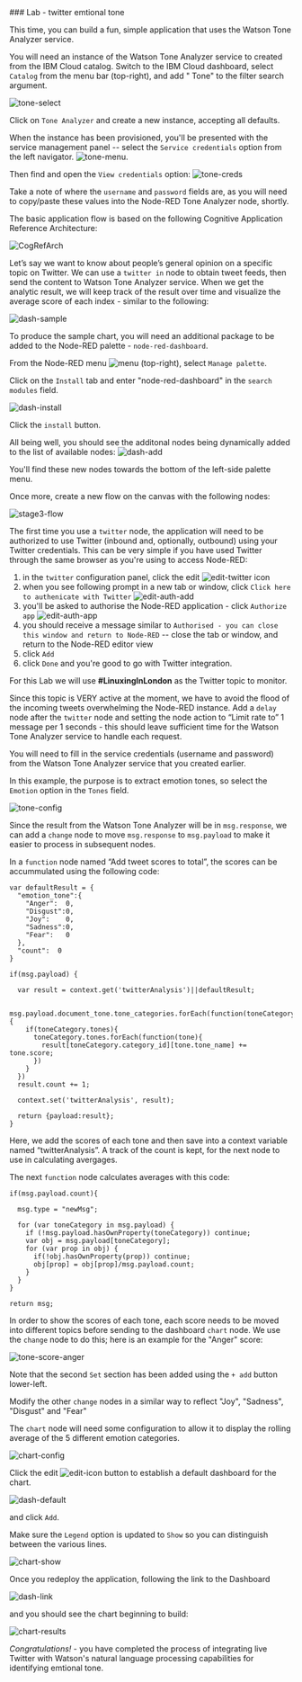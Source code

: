 <div style="page-break-after: always;"></div>
### Lab - twitter emtional tone

This time, you can build a fun, simple application that uses the Watson Tone Analyzer service.

You will need an instance of the Watson Tone Analyzer service to created from the IBM Cloud catalog.
Switch to the IBM Cloud dashboard, select `Catalog` from the menu bar (top-right), and add " Tone" to the filter search argument.

![tone-select](img/qcon-watson-tone-analyzer.png)

Click on `Tone Analyzer` and create a new instance, accepting all defaults.

When the instance has been provisioned, you'll be presented with the service management panel -- select the `Service credentials` option from the left navigator.
![tone-menu](img/qcon-tone-analyzer-menu.png).

Then find and open the `View credentials` option:
![tone-creds](img/qcon-tone-credentials.png)

Take a note of where the `username` and `password` fields are, as you will need to copy/paste these values into the Node-RED Tone Analyzer node, shortly.

The basic application flow is based on the following Cognitive Application Reference Architecture:

![CogRefArch](img/CogRefArch.jpg)


Let’s say we want to know about people’s general opinion on a specific topic on Twitter. We can use a `twitter in` node to obtain tweet feeds, then send the content to Watson Tone Analyzer service. When we get the analytic result, we will keep track of the result over time and visualize the average score of each index - similar to the following:

![dash-sample](img/qcon-dash-sample-fred.png)

To produce the sample chart, you will need an additional package to be added to the Node-RED palette - `node-red-dashboard`.

From the Node-RED menu ![menu](img/node-red-menu-hamburger.png) (top-right), select `Manage palette`.

Click on the `Install` tab and enter "node-red-dashboard" in the `search modules` field.

![dash-install](img/qcon-dash-install.png)

Click the `install` button.

All being well, you should see the additonal nodes being dynamically added to the list of available nodes:
![dash-add](img/qcon-dash-install-result.png)

You'll find these new nodes towards the bottom of the left-side palette menu.

Once more, create a new flow on the canvas with the following nodes:

![stage3-flow](img/qcon-stage3-flow.png)

The first time you use a `twitter` node, the application will need to be authorized to use Twitter (inbound and, optionally, outbound) using your Twitter credentials. This can be very simple if you have used Twitter through the same browser as you're using to access Node-RED:

1. in the `twitter` configuration panel, click the edit ![edit-twitter](img/qcon-config-edit-icon.png) icon
1. when you see following prompt in a new tab or window, click  `Click here to authenicate with Twitter`
![edit-auth-add](img/qcon-twitter-auth-add.png)
1. you'll be asked to authorise the Node-RED application - click `Authorize app`
![edit-auth-app](img/qcon-twitter-auth-app.png)
1. you should receive a message similar to `Authorised - you can close this window and return to Node-RED`  -- close the tab or window, and return to the Node-RED editor view
1. click `Add`
1. click `Done` and you're good to go with Twitter integration.

For this Lab we will use **#LinuxingInLondon** as the Twitter topic to monitor.

Since this topic is VERY active at the moment, we have to avoid the flood of the incoming tweets overwhelming the Node-RED instance. Add a `delay` node after the `twitter` node and setting the node action to “Limit rate to” 1 message per 1 seconds - this should leave sufficient time for the Watson Tone Analyzer service to handle each request.

You will need to fill in the service credentials (username and password) from the Watson Tone Analyzer service that you created earlier.

In this example, the purpose is to extract emotion tones, so select the `Emotion` option in the `Tones` field.

![tone-config](img/qcon-tone-config.png)

Since the result from the Watson Tone Analyzer will be in `msg.response`, we can add a `change` node to move `msg.response` to `msg.payload` to make it easier to process in subsequent nodes.

In a `function` node named “Add tweet scores to total”, the scores can be accummulated using the following code:

```
var defaultResult = {
  "emotion_tone":{
    "Anger":  0,
    "Disgust":0,
    "Joy":    0,
    "Sadness":0,
    "Fear":   0
  },
  "count":  0
}

if(msg.payload) {

  var result = context.get('twitterAnalysis')||defaultResult;

  msg.payload.document_tone.tone_categories.forEach(function(toneCategory){
    if(toneCategory.tones){
      toneCategory.tones.forEach(function(tone){
        result[toneCategory.category_id][tone.tone_name] += tone.score;
      })
    }
  })
  result.count += 1;

  context.set('twitterAnalysis', result);

  return {payload:result};
}
```

Here, we add the scores of each tone and then save into a context variable named “twitterAnalysis”. A track of the count is kept, for the next node to use in calculating avergages.

The next `function` node calculates averages with this code:

```
if(msg.payload.count){

  msg.type = "newMsg";

  for (var toneCategory in msg.payload) {
    if (!msg.payload.hasOwnProperty(toneCategory)) continue;
    var obj = msg.payload[toneCategory];
    for (var prop in obj) {
      if(!obj.hasOwnProperty(prop)) continue;
      obj[prop] = obj[prop]/msg.payload.count;
    }
  }
}

return msg;
```

In order to show the scores of each tone, each score needs to be moved into different topics before sending to the dashboard `chart` node. We use the `change` node to do this; here is an example for the "Anger" score:

![tone-score-anger](img/qcon-tone-change-score.png)

Note that the second `Set` section has been added using the `+ add` button lower-left.

Modify the other `change` nodes in a similar way to reflect "Joy", "Sadness", "Disgust" and "Fear"

The `chart` node will need some configuration to allow it to display the rolling average of the 5 different emotion categories.

![chart-config](img/qcon-chart-config.png)

Click the edit ![edit-icon](img/qcon-config-edit-icon.png) button to establish a default dashboard for the chart.

![dash-default](img/qcon-dashboard-config-default.png)

and click `Add`.

Make sure the `Legend` option is updated to `Show` so you can distinguish between the various lines.

![chart-show](img/qcon-chart-config-show.png)

Once you redeploy the application, following the link to the Dashboard

![dash-link](img/qcon-dash-link.png)

and you should see the chart beginning to build:

![chart-results](img/qcon-emotion-chart.png)

*_Congratulations!_* - you have completed the process of integrating live Twitter with Watson's natural language processing capabilities for identifying emtional tone.

